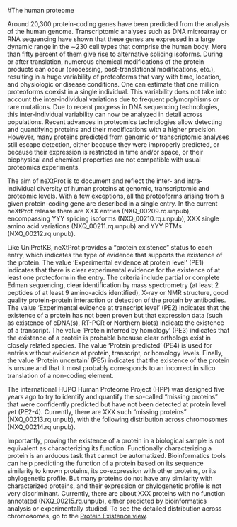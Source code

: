 #The human proteome

Around 20,300 protein-coding genes have been predicted from the analysis of the human genome. Transcriptomic analyses such as DNA microarray or RNA sequencing have shown that these genes are expressed in a large dynamic range in the ∼230 cell types that comprise the human body. More than fifty percent of them give rise to alternative splicing isoforms. During or after translation, numerous chemical modifications of the protein products can occur (processing, post-translational modifications, etc.), resulting in a huge variability of proteoforms that vary with time, location, and physiologic or disease conditions. One can estimate that one million proteoforms coexist in a single individual. This variability does not take into account the inter-individual variations due to frequent polymorphisms or rare mutations. Due to recent progress in DNA sequencing technologies, this inter-individual variability can now be analyzed in detail across populations. Recent advances in proteomics technologies allow detecting and quantifying proteins and their modifications with a higher precision. However, many proteins predicted from genomic or transcriptomic analyses still escape detection, either because they were improperly predicted, or because their expression is restricted in time and/or space, or their biophysical and chemical properties are not compatible with usual proteomics experiments.

The aim of neXtProt is to document and reflect the inter- and intra-individual diversity of human proteins at genomic, transcriptomic and proteomic levels. With a few exceptions, all the proteoforms arising from a given protein-coding gene are described in a single entry. In the current neXtProt release there are XXX  entries (NXQ_00209.rq.unpub), encompassing YYY splicing isoforms (NXQ_00210.rq.unpub), XXX single amino acid variations (NXQ_00211.rq.unpub) and YYY PTMs (NXQ_00212.rq.unpub). 

Like UniProtKB, neXtProt provides a “protein existence” status to each entry, which indicates the type of evidence that supports the existence of the protein. The value ‘Experimental evidence at protein level’ (PE1) indicates that there is clear experimental evidence for the existence of at least one proteoform in the entry. The criteria include partial or complete Edman sequencing, clear identification by mass spectrometry (at least 2 peptides of at least 9 amino-acids identified), X-ray or NMR structure, good quality protein-protein interaction or detection of the protein by antibodies. The value ‘Experimental evidence at transcript level’ (PE2) indicates that the existence of a protein has not been proven but that expression data (such as existence of cDNA(s), RT-PCR or Northern blots) indicate the existence of a transcript. The value ‘Protein inferred by homology’ (PE3) indicates that the existence of a protein is probable because clear orthologs exist in closely related species. The value ‘Protein predicted’ (PE4) is used for entries without evidence at protein, transcript, or homology levels. Finally, the value ‘Protein uncertain’ (PE5) indicates that the existence of the protein is unsure and that it most probably corresponds to an incorrect in silico translation of a non-coding element.

The international HUPO Human Proteome Project (HPP) was designed five years ago to try to identify and quantify the so-called “missing proteins” that were confidently predicted but have not been detected at protein level yet (PE2-4). Currently, there are XXX  such “missing proteins” (NXQ_00213.rq.unpub), with the following distribution across chromosomes (NXQ_00214.rq.unpub).

Importantly, proving the existence of a protein in a biological sample is not equivalent as characterizing its function. Functionally characterizing a protein is an arduous task that cannot be automatized. Bioinformatics tools can help predicting the function of a protein based on its sequence similarity to known proteins, its co-expression with other proteins, or its phylogenetic profile. But many proteins do not have any similarity with characterized proteins, and their expression or phylogenetic profile is not very discriminant. Currently, there are about XXX  proteins with no function annotated (NXQ_00215.rq.unpub), either predicted by bioinformatics analysis or experimentally studied. To see the detailed distribution across chromosomes, go to the [Protein Existence view](/view/statistics/protein-existence).



